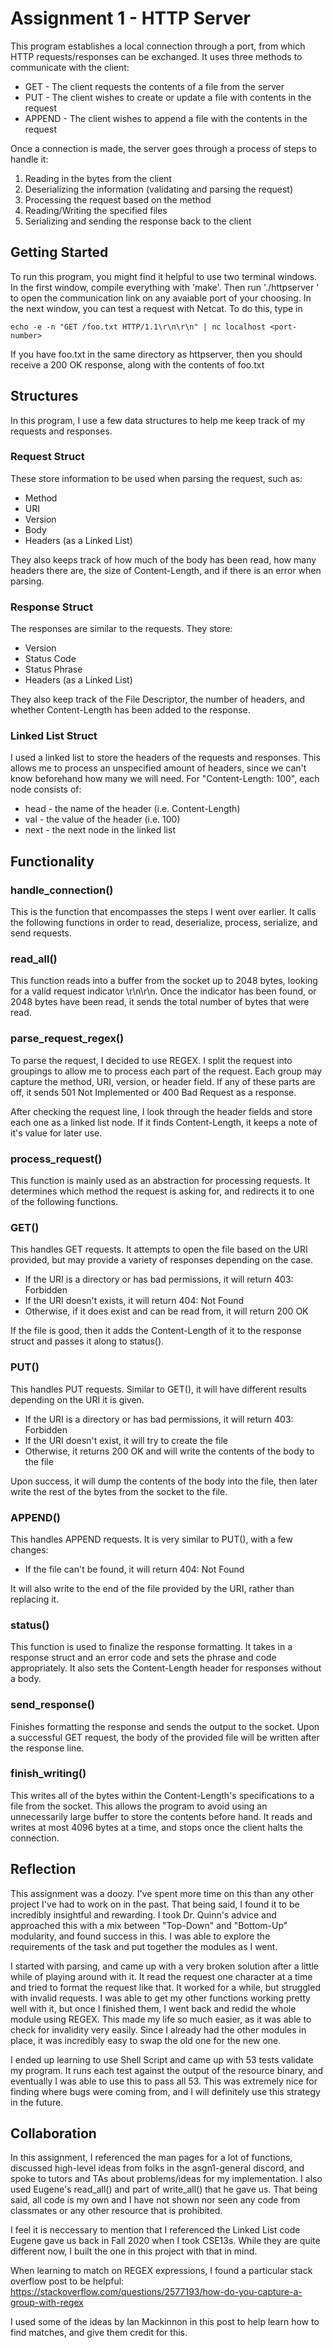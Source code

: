 # Assignment 1 - HTTP Server

This program establishes a local connection through a port, from which HTTP requests/responses can be exchanged. It uses three methods to communicate with the client:
+ GET - The client requests the contents of a file from the server
+ PUT - The client wishes to create or update a file with contents in the request
+ APPEND - The client wishes to append a file with the contents in the request

Once a connection is made, the server goes through a process of steps to handle it:
1. Reading in the bytes from the client
2. Deserializing the information (validating and parsing the request)
3. Processing the request based on the method
4. Reading/Writing the specified files
5. Serializing and sending the response back to the client


## Getting Started

To run this program, you might find it helpful to use two terminal windows. In the first window, compile everything with 'make'. Then run './httpserver <port-number>' to open the communication link on any avaiable port of your choosing.
In the next window, you can test a request with Netcat. To do this, type in 

    echo -e -n "GET /foo.txt HTTP/1.1\r\n\r\n" | nc localhost <port-number>
If you have foo.txt in the same directory as httpserver, then you should receive a 200 OK response, along with the contents of foo.txt

## Structures

In this program, I use a few data structures to help me keep track of my requests and responses.

### Request Struct

These store information to be used when parsing the request, such as:
* Method
* URI
* Version
* Body
* Headers (as a Linked List)

They also keeps track of how much of the body has been read, how many headers there are, the size of Content-Length, and if there is an error when parsing.

### Response Struct

The responses are similar to the requests. They store:
* Version
* Status Code
* Status Phrase
* Headers (as a Linked List)

They also keep track of the File Descriptor, the number of headers, and whether Content-Length has been added to the response.

### Linked List Struct

I used a linked list to store the headers of the requests and responses. This allows me to process an unspecified amount of headers, since we can't know beforehand how many we will need.
For "Content-Length: 100", each node consists of:
* head - the name of the header (i.e. Content-Length)
* val - the value of the header (i.e. 100)
* next - the next node in the linked list

## Functionality

### handle_connection()

This is the function that encompasses the steps I went over earlier. It calls the following functions in order to read, deserialize, process, serialize, and send requests.

### read_all()

This function reads into a buffer from the socket up to 2048 bytes, looking for a valid request indicator \r\n\r\n. Once the indicator has been found, or 2048 bytes have been read, it sends the total number of bytes that were read.

### parse_request_regex()

To parse the request, I decided to use REGEX. I split the request into groupings to allow me to process each part of the request. Each group may capture the method, URI, version, or header field. If any of these parts are off, it sends 501 Not Implemented or 400 Bad Request as a response.

After checking the request line, I look through the header fields and store each one as a linked list node. If it finds Content-Length, it keeps a note of it's value for later use.

### process_request()

This function is mainly used as an abstraction for processing requests. It determines which method the request is asking for, and redirects it to one of the following functions.

### GET()

This handles GET requests. It attempts to open the file based on the URI provided, but may provide a variety of responses depending on the case.
* If the URI is a directory or has bad permissions, it will return 403: Forbidden
* If the URI doesn't exists, it will return 404: Not Found
* Otherwise, if it does exist and can be read from, it will return 200 OK

If the file is good, then it adds the Content-Length of it to the response struct and passes it along to status().

### PUT()

This handles PUT requests. Similar to GET(), it will have different results depending on the URI it is given.
* If the URI is a directory or has bad permissions, it will return 403: Forbidden
* If the URI doesn't exist, it will try to create the file
* Otherwise, it returns 200 OK and will write the contents of the body to the file

Upon success, it will dump the contents of the body into the file, then later write the rest of the bytes from the socket to the file.

### APPEND()

This handles APPEND requests. It is very similar to PUT(), with a few changes:
* If the file can't be found, it will return 404: Not Found

It will also write to the end of the file provided by the URI, rather than replacing it.

### status()

This function is used to finalize the response formatting. It takes in a response struct and an error code and sets the phrase and code appropriately. It also sets the Content-Length header for responses without a body.

### send_response()
Finishes formatting the response and sends the output to the socket. Upon a successful GET request, the body of the provided file will be written after the response line.

### finish_writing()

This writes all of the bytes within the Content-Length's specifications to a file from the socket. This allows the program to avoid using an unnecessarily large buffer to store the contents before hand. It reads and writes at most 4096 bytes at a time, and stops once the client halts the connection.

## Reflection

This assignment was a doozy. I've spent more time on this than any other project I've had to work on in the past. That being said, I found it to be incredibly insightful and rewarding. I took Dr. Quinn's advice and approached this with a mix between "Top-Down" and "Bottom-Up" modularity, and found success in this. I was able to explore the requirements of the task and put together the modules as I went.

I started with parsing, and came up with a very broken solution after a little while of playing around with it. It read the request one character at a time and tried to format the request like that. It worked for a while, but struggled with invalid requests. I was able to get my other functions working pretty well with it, but once I finished them, I went back and redid the whole module using REGEX. This made my life so much easier, as it was able to check for invalidity very easily. Since I already had the other modules in place, it was incredibly easy to swap the old one for the new one.

I ended up learning to use Shell Script and came up with 53 tests validate my program. It runs each test against the output of the resource binary, and eventually I was able to use this to pass all 53. This was extremely nice for finding where bugs were coming from, and I will definitely use this strategy in the future.

## Collaboration
In this assignment, I referenced the man pages for a lot of functions, discussed high-level ideas from folks in the asgn1-general discord, and spoke to tutors and TAs about problems/ideas for my implementation. I also used Eugene's read_all() and part of write_all() that he gave us. That being said, all code is my own and I have not shown nor seen any code from classmates or any other resource that is prohibited.

I feel it is neccessary to mention that I referenced the Linked List code Eugene gave us back in Fall 2020 when I took CSE13s. While they are quite different now, I built the one in this project with that in mind.

When learning to match on REGEX expressions, I found a particular stack overflow post to be helpful:
https://stackoverflow.com/questions/2577193/how-do-you-capture-a-group-with-regex

I used some of the ideas by Ian Mackinnon in this post to help learn how to find matches, and give them credit for this.
